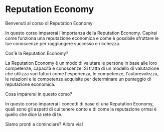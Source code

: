# Reputation Economy

Benvenuti al corso di Reputation Economy

In questo corso imparerai l'importanza della Reputation Economy. Capirai come funziona una reputazione economica e come è possibile sfruttare le tue conoscenze per raggiungere successo e ricchezza.

Cos'è la Reputation Economy?

La Reputation Economy è un modo di valutare le persone in base alle loro competenze, capacità e conoscenze. Si tratta di un modello di valutazione che utilizza vari fattori come l'esperienza, le competenze, l'autorevolezza, le relazioni e le competenze acquisite per determinare un punteggio di reputazione economica.

Cosa imparerai in questo corso?

In questo corso imparerai i concetti di base di una Reputation Economy, quali sono gli aspetti di cui tenere conto e di come la reputazione ormai è quello che dice la rete di te.

Siamo pronti a cominciare? Allora via!
